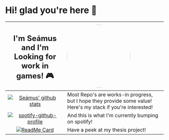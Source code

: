 # Hi! glad you're here 👋


| <H2>I'm Seámus and I'm Looking for work in games! 🎮</H2>   | <img src="https://lil-delta.dev/img/P1030789-2.5fda8b37.jpg" width="200" height="200" style="border-radius:50%" /> |
| :-----------: | :----------- |
|[![Seámus' github stats](https://github-readme-stats.vercel.app/api/top-langs/?username=LittleDeltaPlus&layout=compact&hide=html&theme=dracula)](https://github.com/anuraghazra/github-readme-stats)     | Most Repo's are works-in progress, but I hope they provide some value! Here's my stack if you're interested!    |
| [![spotify-github-profile](https://spotify-github-profile.vercel.app/api/view?uid=seamus.d&cover_image=false&theme=default)](https://github.com/kittinan/spotify-github-profile)   | And this is what I'm currently bumping on spotify!        |
|[![ReadMe Card](https://github-readme-stats.vercel.app/api/pin/?username=LittleDeltaPlus&repo=StickyCEF)](https://github.com/LittleDeltaPlus/StickyCEF)| Have a peek at my thesis project! |




<!--
**LittleDeltaPlus/LittleDeltaPlus** is a ✨ _special_ ✨ repository because its `README.md` (this file) appears on your GitHub profile.

Here are some ideas to get you started:

- 🔭 I’m currently working on ...
- 🌱 I’m currently learning ...
- 👯 I’m looking to collaborate on ...
- 🤔 I’m looking for help with ...
- 💬 Ask me about ...
- 📫 How to reach me: ...
- 😄 Pronouns: ...
- ⚡ Fun fact: ...
-->

